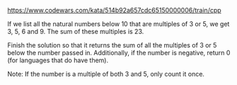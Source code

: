 https://www.codewars.com/kata/514b92a657cdc65150000006/train/cpp

If we list all the natural numbers below 10 that are multiples of 3 or 5, we get 3, 5, 6 and 9. The sum of these 
multiples is 23.

Finish the solution so that it returns the sum of all the multiples of 3 or 5 below the number passed in. Additionally, 
if the number is negative, return 0 (for languages that do have them).

Note: If the number is a multiple of both 3 and 5, only count it once.